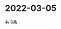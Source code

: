 # 2022-03-05
  共 0条

  <!-- BEGIN -->
  <!-- 最后更新时间Sat Mar 05 2022 07:05:01 GMT+0000 (Coordinated Universal Time) -->
  
  <!-- END -->
  
  